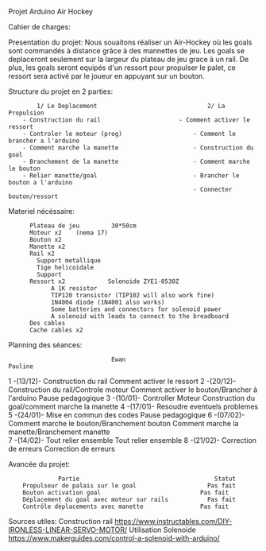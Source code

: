 Projet Arduino Air Hockey

Cahier de charges:

Presentation du projet:
Nous souaitons réaliser un Air-Hockey où les goals sont commandés à distance grâce à des mannettes de jeu. 
Les goals se deplaceront seulement sur la largeur du plateau de jeu grace à un rail.
De plus, les goals seront equipés d'un ressort pour propulser le palet, ce ressort sera activé par le joueur en appuyant sur un bouton.

Structure du projet en 2 parties:

            1/ Le Deplacement                               2/ La Propulsion
        - Construction du rail	                    - Comment activer le ressort 
        - Controler le moteur (prog)                    - Comment le brancher a l'arduino
        - Comment marche la manette                     - Construction du goal
        - Branchement de la manette                     - Comment marche le bouton
        - Relier manette/goal                           - Brancher le bouton a l'arduino
                                                        - Connecter bouton/ressort
     

Materiel nécéssaire:

          Plateau de jeu         30*50cm
          Moteur x2    (nema 17)           
          Bouton x2              
          Manette x2
          Rail x2               
            Support metallique
            Tige helicoidale
            Support
          Ressort x2            Solenoide ZYE1-0530Z
                A 1K resistor
                TIP120 transistor (TIP102 will also work fine)
                1N4004 diode (1N4001 also works)
                Some batteries and connectors for solenoid power
                A solenoid with leads to connect to the breadboard
          Des cables
          Cache cables x2
          


Planning des séances:


                                 Ewan                                         Pauline
  1 -(13/12)-          Construction du rail                          Comment activer le ressort
  2 -(20/12)-          Construction du rail/Controle moteur          Comment activer le bouton/Brancher à l'arduino
Pause pedagogique
  3 -(10/01)-           Controller Moteur                            Construction du goal/comment marche la manette
  4 -(17/01)-                                 Resoudre eventuels problemes        
  5 -(24/01)-                                 Mise en commun des codes
Pause pedagogique
  6 -(07/02)-           Comment marche le bouton/Branchement bouton  Comment marche la manette/Branchement manette   
  7 -(14/02)-           Tout relier ensemble                          Tout relier ensemble
  8 -(21/02)-           Correction de erreurs                         Correction de erreurs


Avancée du projet:

                  Partie	                                  Statut
        Propulseur de palais sur le goal	                Pas fait
        Bouton activation goal	                          Pas fait
        Déplacement du goal avec moteur sur rails	        Pas fait
        Contrôle déplacements avec manette	              Pas fait


Sources utiles:
  Construction rail https://www.instructables.com/DIY-IRONLESS-LINEAR-SERVO-MOTOR/
  Utilisation Solenoide https://www.makerguides.com/control-a-solenoid-with-arduino/



